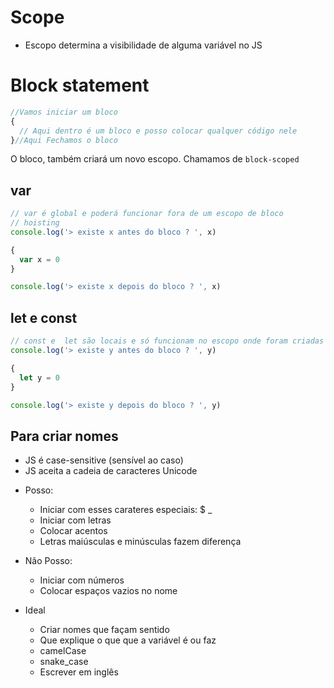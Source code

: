 # Scope

* Escopo determina a visibilidade de alguma variável no JS


# Block statement
```js
//Vamos iniciar um bloco
{
  // Aqui dentro é um bloco e posso colocar qualquer código nele
}//Aqui Fechamos o bloco
```

O bloco, também criará um novo escopo. Chamamos de `block-scoped`

## var
```js
// var é global e poderá funcionar fora de um escopo de bloco
// hoisting
console.log('> existe x antes do bloco ? ', x)

{
  var x = 0
}

console.log('> existe x depois do bloco ? ', x)

```


## let e const 
```js
// const e  let são locais e só funcionam no escopo onde foram criadas
console.log('> existe y antes do bloco ? ', y)

{
  let y = 0
}

console.log('> existe y depois do bloco ? ', y)

```

## Para criar nomes

* JS é case-sensitive (sensível ao caso)
* JS aceita a cadeia de caracteres Unicode

- Posso:
  * Iniciar com esses carateres especiais: $ _
  * Iniciar com letras
  * Colocar acentos
  * Letras maiúsculas e minúsculas fazem diferença

- Não Posso:
  * Iniciar com números
  * Colocar espaços vazios no nome

- Ideal
  * Criar nomes que façam sentido
  * Que explique o que que a variável é ou faz 
  * camelCase
  * snake_case
  * Escrever em inglês